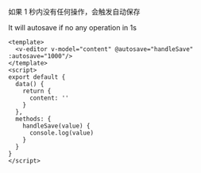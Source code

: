 如果 1 秒内没有任何操作，会触发自动保存

It will autosave if no any operation in 1s

```vue
<template>
  <v-editor v-model="content" @autosave="handleSave" :autosave="1000"/>
</template>
<script>
export default {
  data() {
    return {
      content: ''
    }
  },
  methods: {
    handleSave(value) {
      console.log(value)
    }
  }
}
</script>
```
